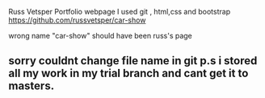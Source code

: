 Russ Vetsper
Portfolio webpage 
I used git , html,css and bootstrap
https://github.com/russvetsper/car-show

wrong name "car-show"
should have been russ's page


sorry couldnt change file name in git
p.s i stored all my work in my trial branch and cant get it to masters.
------------------------------------------------------------------------------
